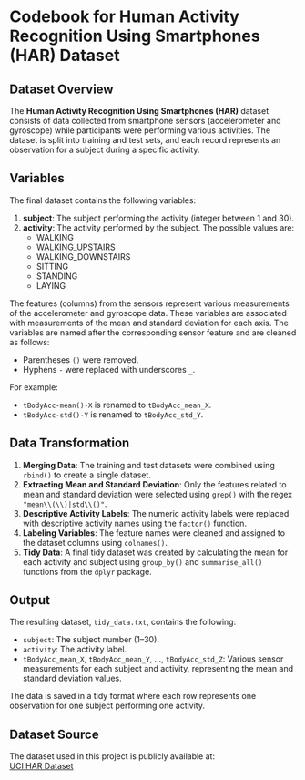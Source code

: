 # Codebook for Human Activity Recognition Using Smartphones (HAR) Dataset

## Dataset Overview

The **Human Activity Recognition Using Smartphones (HAR)** dataset consists of data collected from smartphone sensors (accelerometer and gyroscope) while participants were performing various activities. The dataset is split into training and test sets, and each record represents an observation for a subject during a specific activity.

## Variables

The final dataset contains the following variables:

1. **subject**: The subject performing the activity (integer between 1 and 30).
2. **activity**: The activity performed by the subject. The possible values are:
    - WALKING
    - WALKING_UPSTAIRS
    - WALKING_DOWNSTAIRS
    - SITTING
    - STANDING
    - LAYING

The features (columns) from the sensors represent various measurements of the accelerometer and gyroscope data. These variables are associated with measurements of the mean and standard deviation for each axis. The variables are named after the corresponding sensor feature and are cleaned as follows:
- Parentheses `()` were removed.
- Hyphens `-` were replaced with underscores `_`.

For example:
- `tBodyAcc-mean()-X` is renamed to `tBodyAcc_mean_X`.
- `tBodyAcc-std()-Y` is renamed to `tBodyAcc_std_Y`.

## Data Transformation

1. **Merging Data**: The training and test datasets were combined using `rbind()` to create a single dataset.
2. **Extracting Mean and Standard Deviation**: Only the features related to mean and standard deviation were selected using `grep()` with the regex `"mean\\(\\)|std\\()"`.
3. **Descriptive Activity Labels**: The numeric activity labels were replaced with descriptive activity names using the `factor()` function.
4. **Labeling Variables**: The feature names were cleaned and assigned to the dataset columns using `colnames()`.
5. **Tidy Data**: A final tidy dataset was created by calculating the mean for each activity and subject using `group_by()` and `summarise_all()` functions from the `dplyr` package.

## Output

The resulting dataset, `tidy_data.txt`, contains the following:
- `subject`: The subject number (1–30).
- `activity`: The activity label.
- `tBodyAcc_mean_X`, `tBodyAcc_mean_Y`, ..., `tBodyAcc_std_Z`: Various sensor measurements for each subject and activity, representing the mean and standard deviation values.

The data is saved in a tidy format where each row represents one observation for one subject performing one activity.

## Dataset Source

The dataset used in this project is publicly available at:  
[UCI HAR Dataset](https://archive.ics.uci.edu/ml/datasets/Human+Activity+Recognition+Using+Smartphones)

